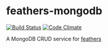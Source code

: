 feathers-mongodb
================

[![Build Status](https://travis-ci.org/feathersjs/feathers-mongodb.png?branch=master)](https://travis-ci.org/feathersjs/feathers-mongodb)
[![Code Climate](https://codeclimate.com/github/feathersjs/feathers-mongodb.png)](https://codeclimate.com/github/feathersjs/feathers-mongodb)

A MongoDB CRUD service for [feathers](http://feathersjs.com)
